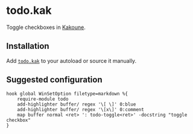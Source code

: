 # todo.kak

Toggle checkboxes in [Kakoune].

[kakoune]: https://kakoune.org

## Installation

Add [`todo.kak`](rc/todo.kak) to your autoload or source it manually.

## Suggested configuration

```kak
hook global WinSetOption filetype=markdown %{
    require-module todo
    add-highlighter buffer/ regex '\[ \]' 0:blue
    add-highlighter buffer/ regex '\[x\]' 0:comment
    map buffer normal <ret> ': todo-toggle<ret>' -docstring "toggle checkbox"
}
```
